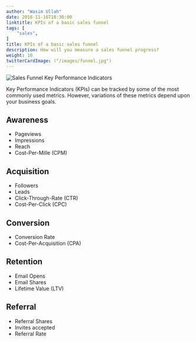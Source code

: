 ```yaml
---
author: "Wasim Ullah"
date: 2018-11-16T18:30:00
linktitle: KPIs of a basic sales funnel
tags: [
    "sales",
]
title: KPIs of a basic sales funnel
description: How will you measure a sales funnel progress?
weight: 10
twitterCardImage: ("/images/funnel.jpg")
---
```


![Sales Funnel Key Performance Indicators](/images/funnel.jpg)



Key Performance Indicators (KPIs) can be tracked by some of the most commonly used metrics. However, variations of these metrics depend upon your business goals.

## Awareness
<ul>
  <li>Pageviews</li>
  <li>Impressions</li>
  <li>Reach</li>
  <li>Cost-Per-Mille (CPM)</li>
</ul>  

## Acquisition
<ul>
  <li>Followers</li>
  <li>Leads</li>
  <li>Click-Through-Rate (CTR)</li>
  <li>Cost-Per-Click (CPC)</li>
</ul>  

## Conversion
<ul>
  <li>Conversion Rate</li>
  <li>Cost-Per-Acquisition (CPA)</li>
</ul>

## Retention
<ul>
  <li>Email Opens</li>
  <li>Email Shares</li>
  <li>Lifetime Value (LTV)</li>
</ul>

## Referral
<ul>
  <li>Referral Shares</li>
  <li>Invites accepted</li>
  <li>Referral Rate</li>
</ul>  
